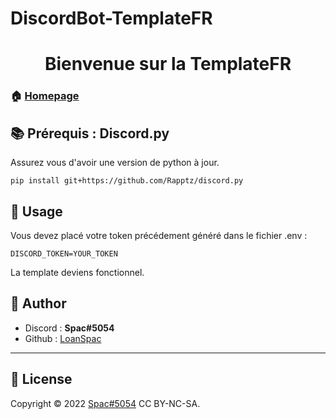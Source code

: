 # DiscordBot-TemplateFR
<h1 align="center">Bienvenue sur la TemplateFR</h1>

### 🏠 [Homepage](https://github.com/LoanSpac/DiscordBot-TemplateFR)

## 📚 Prérequis : Discord.py

Assurez vous d'avoir une version de python à jour.

```pip install git+https://github.com/Rapptz/discord.py```

## 🔧 Usage

Vous devez placé votre token précédement généré dans le fichier .env :

```DISCORD_TOKEN=YOUR_TOKEN```

La template deviens fonctionnel.

## 📡 Author

* Discord : **Spac#5054**
* Github : [LoanSpac](https://github.com/LoanSpac)

***
## 📝 License

Copyright © 2022 [Spac#5054](https://github.com/LoanSpac) CC BY-NC-SA.<br />
